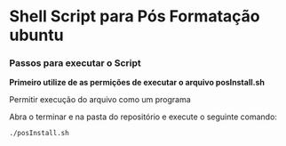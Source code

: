# Shell Script para Pós Formatação ubuntu

### Passos para executar o Script

**Primeiro utilize de as permições de executar o arquivo __posInstall.sh__**

Permitir execução do arquivo como um programa

Abra o terminar e na pasta do repositório e execute o seguinte comando:

```
./posInstall.sh
```

